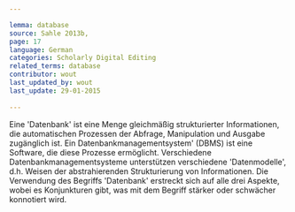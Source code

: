 ```yaml
---

lemma: database
source: Sahle 2013b,
page: 17 
language: German
categories: Scholarly Digital Editing
related_terms: database
contributor: wout
last_updated_by: wout
last_update: 29-01-2015
        
---
```


Eine 'Datenbank' ist eine Menge gleichmäßig strukturierter Informationen, die automatischen Prozessen der Abfrage, Manipulation und Ausgabe zugänglich ist. Ein Datenbankmanagementsystem' (DBMS) ist eine Software, die diese Prozesse ermöglicht. Verschiedene Datenbankmanagementsysteme unterstützen verschiedene 'Datenmodelle', d.h. Weisen der abstrahierenden Strukturierung von Informationen. Die Verwendung des Begriffs 'Datenbank' erstreckt sich auf alle drei Aspekte, wobei es Konjunkturen gibt, was mit dem Begriff stärker oder schwächer konnotiert wird.

